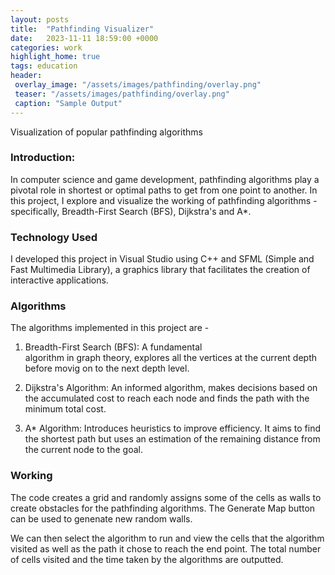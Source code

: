 ```yaml
---
layout: posts
title:  "Pathfinding Visualizer"
date:   2023-11-11 18:59:00 +0000
categories: work
highlight_home: true
tags: education
header:
 overlay_image: "/assets/images/pathfinding/overlay.png"
 teaser: "/assets/images/pathfinding/overlay.png"
 caption: "Sample Output"
---
```

Visualization of popular pathfinding algorithms

### Introduction:
In computer science and game development, pathfinding algorithms play a pivotal role in shortest or optimal paths to get from one point to another. In this project, I explore and visualize the working of pathfinding algorithms - specifically, Breadth-First Search (BFS), Dijkstra's and A*.

### Technology Used
I developed this project in Visual Studio using C++ and SFML (Simple and Fast Multimedia Library), a graphics library that facilitates the creation of interactive applications. 

### Algorithms
The algorithms implemented in this project are -

1. Breadth-First Search (BFS): A fundamental        
   algorithm in graph theory, explores all the vertices at the current depth before movig on to the next depth level.

2. Dijkstra's Algorithm: An informed algorithm, 
   makes decisions based on the accumulated cost to reach each node and finds the path with the minimum total cost.

3. A* Algorithm: Introduces heuristics to improve 
   efficiency. It aims to find the shortest path but uses an estimation of the remaining distance from the current node to the goal.

### Working
The code creates a grid and randomly assigns some of the cells as walls to create obstacles for the pathfinding algorithms. The Generate Map button can be used to genenate new random walls. 

We can then select the algorithm to run and view the cells that the algorithm visited as well as the path it chose to reach the end point. The total number of cells visited and the time taken by the algorithms are outputted.

